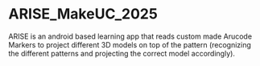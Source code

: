# ARISE_MakeUC_2025
ARISE is an android based learning app that reads custom made Arucode Markers to project different 3D models on top of  the pattern (recognizing the different patterns and projecting the correct model accordingly).
